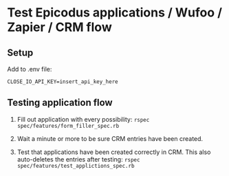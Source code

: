 # Test Epicodus applications / Wufoo / Zapier / CRM flow

## Setup

Add to .env file:

`CLOSE_IO_API_KEY=insert_api_key_here`

## Testing application flow

1. Fill out application with every possibility:
`rspec spec/features/form_filler_spec.rb`

2. Wait a minute or more to be sure CRM entries have been created.

3. Test that applications have been created correctly in CRM. This also auto-deletes the entries after testing:
`rspec spec/features/test_applictions_spec.rb`
